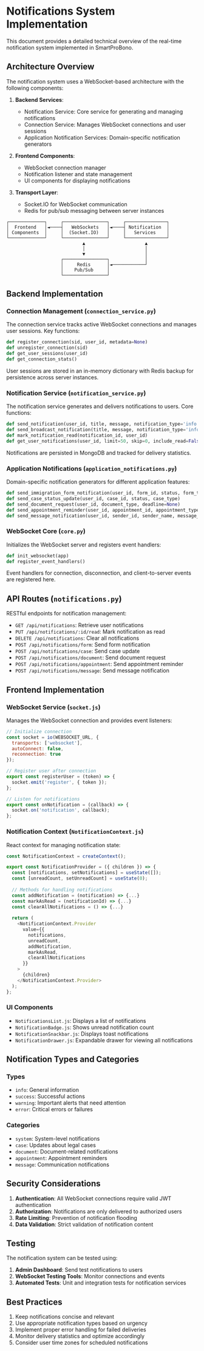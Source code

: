 # Notifications System Implementation

This document provides a detailed technical overview of the real-time notification system implemented in SmartProBono.

## Architecture Overview

The notification system uses a WebSocket-based architecture with the following components:

1. **Backend Services**:
   - Notification Service: Core service for generating and managing notifications
   - Connection Service: Manages WebSocket connections and user sessions
   - Application Notification Services: Domain-specific notification generators

2. **Frontend Components**:
   - WebSocket connection manager
   - Notification listener and state management
   - UI components for displaying notifications

3. **Transport Layer**:
   - Socket.IO for WebSocket communication
   - Redis for pub/sub messaging between server instances

```
┌─────────────┐     ┌────────────────┐     ┌───────────────┐
│  Frontend   │◄────┤   WebSockets   │◄────┤ Notification  │
│ Components  │     │  (Socket.IO)   │     │   Services    │
└─────────────┘     └────────────────┘     └───────────────┘
                            ▲                      ▲
                            │                      │
                            ▼                      │
                    ┌────────────────┐             │
                    │     Redis      │◄────────────┘
                    │    Pub/Sub     │
                    └────────────────┘
```

## Backend Implementation

### Connection Management (`connection_service.py`)

The connection service tracks active WebSocket connections and manages user sessions. Key functions:

```python
def register_connection(sid, user_id, metadata=None)
def unregister_connection(sid)
def get_user_sessions(user_id)
def get_connection_stats()
```

User sessions are stored in an in-memory dictionary with Redis backup for persistence across server instances.

### Notification Service (`notification_service.py`)

The notification service generates and delivers notifications to users. Core functions:

```python
def send_notification(user_id, title, message, notification_type='info', category=None, data=None, persist=True)
def send_broadcast_notification(title, message, notification_type='info', category=None, data=None, exclude_users=None, persist=True)
def mark_notification_read(notification_id, user_id)
def get_user_notifications(user_id, limit=50, skip=0, include_read=False)
```

Notifications are persisted in MongoDB and tracked for delivery statistics.

### Application Notifications (`application_notifications.py`)

Domain-specific notification generators for different application features:

```python
def send_immigration_form_notification(user_id, form_id, status, form_type=None)
def send_case_status_update(user_id, case_id, status, case_type)
def send_document_request(user_id, document_type, deadline=None)
def send_appointment_reminder(user_id, appointment_id, appointment_type, date_time)
def send_message_notification(user_id, sender_id, sender_name, message_preview)
```

### WebSocket Core (`core.py`)

Initializes the WebSocket server and registers event handlers:

```python
def init_websocket(app)
def register_event_handlers()
```

Event handlers for connection, disconnection, and client-to-server events are registered here.

## API Routes (`notifications.py`)

RESTful endpoints for notification management:

- `GET /api/notifications`: Retrieve user notifications
- `PUT /api/notifications/:id/read`: Mark notification as read
- `DELETE /api/notifications`: Clear all notifications
- `POST /api/notifications/form`: Send form notification
- `POST /api/notifications/case`: Send case update
- `POST /api/notifications/document`: Send document request
- `POST /api/notifications/appointment`: Send appointment reminder
- `POST /api/notifications/message`: Send message notification

## Frontend Implementation

### WebSocket Service (`socket.js`)

Manages the WebSocket connection and provides event listeners:

```javascript
// Initialize connection
const socket = io(WEBSOCKET_URL, {
  transports: ['websocket'],
  autoConnect: false,
  reconnection: true
});

// Register user after connection
export const registerUser = (token) => {
  socket.emit('register', { token });
};

// Listen for notifications
export const onNotification = (callback) => {
  socket.on('notification', callback);
};
```

### Notification Context (`NotificationContext.js`)

React context for managing notification state:

```javascript
const NotificationContext = createContext();

export const NotificationProvider = ({ children }) => {
  const [notifications, setNotifications] = useState([]);
  const [unreadCount, setUnreadCount] = useState(0);
  
  // Methods for handling notifications
  const addNotification = (notification) => {...}
  const markAsRead = (notificationId) => {...}
  const clearAllNotifications = () => {...}
  
  return (
    <NotificationContext.Provider 
      value={{ 
        notifications, 
        unreadCount,
        addNotification,
        markAsRead,
        clearAllNotifications
      }}
    >
      {children}
    </NotificationContext.Provider>
  );
};
```

### UI Components

- `NotificationsList.js`: Displays a list of notifications
- `NotificationBadge.js`: Shows unread notification count
- `NotificationSnackbar.js`: Displays toast notifications
- `NotificationDrawer.js`: Expandable drawer for viewing all notifications

## Notification Types and Categories

### Types

- `info`: General information
- `success`: Successful actions
- `warning`: Important alerts that need attention
- `error`: Critical errors or failures

### Categories

- `system`: System-level notifications
- `case`: Updates about legal cases
- `document`: Document-related notifications
- `appointment`: Appointment reminders
- `message`: Communication notifications

## Security Considerations

1. **Authentication**: All WebSocket connections require valid JWT authentication
2. **Authorization**: Notifications are only delivered to authorized users
3. **Rate Limiting**: Prevention of notification flooding
4. **Data Validation**: Strict validation of notification content

## Testing

The notification system can be tested using:

1. **Admin Dashboard**: Send test notifications to users
2. **WebSocket Testing Tools**: Monitor connections and events
3. **Automated Tests**: Unit and integration tests for notification services

## Best Practices

1. Keep notifications concise and relevant
2. Use appropriate notification types based on urgency
3. Implement proper error handling for failed deliveries
4. Monitor delivery statistics and optimize accordingly
5. Consider user time zones for scheduled notifications 